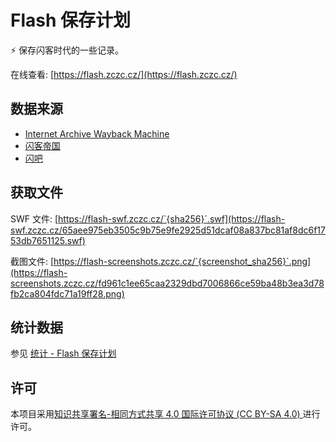 # Flash 保存计划

⚡ 保存闪客时代的一些记录。

在线查看: [https://flash.zczc.cz/](https://flash.zczc.cz/)

## 数据来源
* [Internet Archive Wayback Machine](https://archive.org/web/)
* [闪客帝国](http://flashempire.com/)
* [闪吧](http://www.flash8.net/)

## 获取文件

SWF 文件: [https://flash-swf.zczc.cz/`{sha256}`.swf](https://flash-swf.zczc.cz/65aee975eb3505c9b75e9fe2925d51dcaf08a837bc81af8dc6f1753db7651125.swf)

截图文件: [https://flash-screenshots.zczc.cz/`{screenshot_sha256}`.png](https://flash-screenshots.zczc.cz/fd961c1ee65caa2329dbd7006866ce59ba48b3ea3d78fb2ca804fdc71a19ff28.png)


## 统计数据

参见 [统计 - Flash 保存计划](https://flash.zczc.cz/stats)

## 许可

本项目采用[知识共享署名-相同方式共享 4.0 国际许可协议 (CC BY-SA 4.0) ](https://creativecommons.org/licenses/by-sa/4.0/)进行许可。
